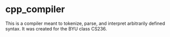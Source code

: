 # cpp_compiler
This is a compiler meant to tokenize, parse, and interpret arbitrarily defined syntax. It was created for the BYU class CS236. 
